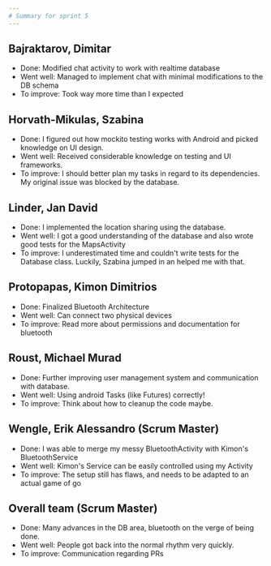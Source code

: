 ```yaml
---
# Summary for sprint 5
---
```


## Bajraktarov, Dimitar
- Done: Modified chat activity to work with realtime database
- Went well: Managed to implement chat with minimal modifications to the DB schema
- To improve: Took way more time than I expected

## Horvath-Mikulas, Szabina
- Done: I figured out how mockito testing works with Android and picked knowledge on UI design.
- Went well: Received considerable knowledge on testing and UI frameworks.
- To improve: I should better plan my tasks in regard to its dependencies. My original issue was blocked by the database.

## Linder, Jan David
- Done: I implemented the location sharing using the database.
- Went well: I got a good understanding of the database and also wrote good tests for the MapsActivity
- To improve:  I underestimated time and couldn't write tests for the Database class. Luckily, Szabina jumped in an helped me with that.

## Protopapas, Kimon Dimitrios
- Done: Finalized Bluetooth Architecture
- Went well: Can connect two physical devices
- To improve: Read more about permissions and documentation for bluetooth

## Roust, Michael Murad
- Done: Further improving user management system and communication with database.
- Went well: Using android Tasks (like Futures) correctly!
- To improve: Think about how to cleanup the code maybe.

## Wengle, Erik Alessandro (Scrum Master)
- Done: I was able to merge my messy BluetoothActivity with Kimon's BluetoothService
- Went well: Kimon's Service can be easily controlled using my Activity
- To improve: The setup still has flaws, and needs to be adapted to an actual game of go

## Overall team (Scrum Master)
- Done: Many advances in the DB area, bluetooth on the verge of being done.
- Went well: People got back into the normal rhythm very quickly.
- To improve: Communication regarding PRs
